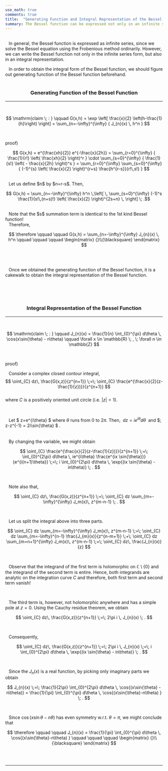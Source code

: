 ```yaml
---
use_math: true
comments: true
title:  "Generating Function and Integral Representation of the Bessel Function"
summary: The Bessel function can be expressed not only in an infinite series form, but also in an integral from.
---
```


<br/>  
&ensp; In general, the Bessel function is expressed as infinite series, since we solve the Bessel equation using the Frobenious method ordinarily. However, we can write the Bessel function not only in the infinite series form, but also in an integral representation.  <br/>  

&ensp; In order to obtain the integral form of the Bessel function, we should figure out generating function of the Bessel function beforehand.
<br/>
<br/>

### <center> Generating Function of the Bessel Function </center> 
<hr/>  
<br/>  

$$ \mathrm{claim \; :  } \qquad G(x,h) = \exp \left[ \frac{x}{2} \left(h-\frac{1}{h}\right) \right] = \sum_{n=-\infty}^{\infty} { J_{n}(x) \, h^n } $$  

<br/>  

$\mathrm{proof)}$  

$$ G(x,h) = e^{\frac{xh}{2}} e^{-\frac{x}{2h}} = \sum_{r=0}^{\infty} { \frac{1}{r!} \left( \frac{xh}{2} \right)^r } \cdot \sum_{s=0}^{\infty} { \frac{1}{s!} \left( - \frac{x}{2h} \right)^s } = \sum_{r=0}^{\infty} \sum_{s=0}^{\infty} { (-1)^{s} \left( \frac{x}{2} \right)^{r+s} \frac{h^{r-s}}{r!\,s!} } $$  

<br/>
&ensp; Let us define $n$ by $n=r-s$. Then,  

$$ G(x,h) = \sum_{n=-\infty}^{\infty} h^n \,\left[ \, \sum_{s=0}^{\infty} (-1)^s \frac{1}{s!\,(n+s)!} \left( \frac{x}{2} \right)^{2s+n} \, \right] \; .$$  

<br/>
&ensp; Note that the $s$ summation term is identical to the 1st kind Bessel function!  
<br/>
&ensp; Therefore,  

$$ \therefore \qquad \qquad G(x,h) = \sum_{n=-\infty}^{\infty} J_{n}(x) \, h^n \qquad \qquad \qquad \begin{matrix} {}\\{\blacksquare} \end{matrix} $$  

<br/>
<br/>

&ensp; Once we obtained the generating function of the Bessel function, it is a cakewalk to obtain the integral representation of the Bessel function.  

<br/>
<br/>  
<br/>  

### <center> Integral Representation of the Bessel Function </center>
<hr/>  
<br/>  

$$ \mathrm{claim \; :  } \qquad J_{n}(x) = \frac{1}{n} \int_{0}^{\pi} d\theta \, \cos(x\sin{\theta} - n\theta)  \qquad \forall x \in \mathbb{R} \; , \; \forall n \in \mathbb{Z} $$  

<br/>  

$\mathrm{proof)}$  

&ensp; Consider a complex closed contour integral,  
$$ \oint_{C} dz\, \frac{G(x,z)}{z^{n+1}} \;=\; \oint_{C} \frac{e^{\frac{x}{2}(z-\frac{1}{z})}}{z^{n+1}} $$  
where $C$ is a positively oriented unit circle (i.e. $|z| = 1$).  

<br/>  

&ensp; Let $ z=e^{i\theta} $ where $\theta$ runs from $0$ to $2\pi$. Then, $\;  dz = ie^{i\theta}d\theta  \;$ and $\;  z-z^{-1} = 2i\sin{\theta}  $ .  
<br/>  
&ensp; By changing the variable, we might obtain  

$$ \oint_{C} \frac{e^{\frac{x}{2}(z-\frac{1}{z})}}{z^{n+1}} \;=\; \int_{0}^{2\pi} d\theta \, ie^{i\theta} \frac{e^{ix \sin{\theta}}}{e^{i(n+1)\theta}} \;=\; i \int_{0}^{2\pi} d\theta \, \exp{(ix \sin{\theta} - in\theta)} \; . $$  

<br/>

&ensp; Note also that,  

$$ \oint_{C} dz\, \frac{G(x,z)}{z^{n+1}} \;=\; \oint_{C} dz \sum_{m=-\infty}^{\infty} J_m(x)\, z^{m-n-1} \; . $$  

<br/>

&ensp; Let us split the integral above into three parts.

$$ \oint_{C} dz \sum_{m=-\infty}^{\infty} J_m(x)\, z^{m-n-1} \;=\; \oint_{C} dz \sum_{m=-\infty}^{n-1} \frac{J_{m}(x)}{z^{n-m+1}}  \;+\; \oint_{C} dz \sum_{m=n+1}^{\infty} J_m(x)\, z^{m-n-1}  \;+\; \oint_{C} dz\, \frac{J_{n}(x)}{z}  $$  

<br/>  

&ensp; Observe that the integrand of the first term is holomorphic on $\mathbb{C}\setminus\{0\}$ and the integrand of the second term is entire. Hence, both integrands are analytic on the integration curve $C$ and therefore, both first term and second term vanish!  

<br/>  

&ensp; The third term is, however, not holomorphic anywhere and has a simple pole at $z=0$. Using the Cauchy residue theorem, we obtain  

$$ \oint_{C} dz\, \frac{G(x,z)}{z^{n+1}} \;=\; 2\pi i \, J_{n}(x) \; . $$  

<br/>  

&ensp; Consequently,  

$$ \oint_{C} dz\, \frac{G(x,z)}{z^{n+1}} \;=\; 2\pi i \, J_{n}(x) \;=\; i \int_{0}^{2\pi} d\theta \, \exp{(ix \sin{\theta} - in\theta)} \; . $$  

<br/>  

&ensp; Since the $J_{n}(x)$ is a real function, by picking only imaginary parts we obtain  

$$ J_{n}(x) \;=\; \frac{1}{2\pi} \int_{0}^{2\pi} d\theta \, \cos{(x\sin{\theta} - n\theta)} = \frac{1}{\pi} \int_{0}^{\pi} d\theta \, \cos{(x\sin{\theta}-n\theta) } \; . $$  

<br/>  

&ensp; Since $\cos{(x\sin{\theta}-n\theta)}$ has even symmetry w.r.t.  $\theta=\pi$, we might conclude that

$$ \therefore \qquad \qquad J_{n}(x) = \frac{1}{\pi} \int_{0}^{\pi} d\theta \, \cos{(x\sin{\theta}-n\theta) } \qquad \qquad \qquad \begin{matrix} {}\\{\blacksquare} \end{matrix} $$  

<br/>  
<br/>  
<hr contenteditable="false" data-ke-type="horizontalRule" data-ke-style="style1" />
<br/>  


